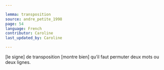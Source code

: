 ```yaml
---

lemma: transposition
source: andre_petite_1998
page: 54
language: French
contributor: Caroline
last_updated_by: Caroline

---
```


[le signe] de transposition [montre bien] qu’il faut permuter deux mots ou deux lignes.
